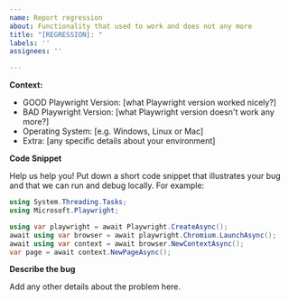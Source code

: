 ```yaml
---
name: Report regression
about: Functionality that used to work and does not any more
title: "[REGRESSION]: "
labels: ''
assignees: ''

---
```


**Context:**
- GOOD Playwright Version: [what Playwright version worked nicely?]
- BAD Playwright Version: [what Playwright version doesn't work any more?]
- Operating System: [e.g. Windows, Linux or Mac]
- Extra: [any specific details about your environment]

**Code Snippet**

Help us help you! Put down a short code snippet that illustrates your bug and
that we can run and debug locally. For example:

```cs
using System.Threading.Tasks;
using Microsoft.Playwright;

using var playwright = await Playwright.CreateAsync();
await using var browser = await playwright.Chromium.LaunchAsync();
await using var context = await browser.NewContextAsync();
var page = await context.NewPageAsync();
```

**Describe the bug**

Add any other details about the problem here.
